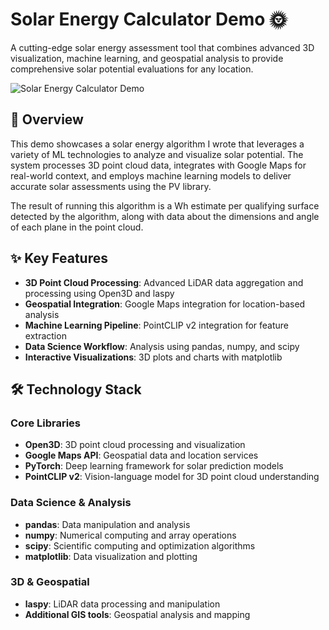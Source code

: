 # Solar Energy Calculator Demo 🌞

A cutting-edge solar energy assessment tool that combines advanced 3D visualization, machine learning, and geospatial analysis to provide comprehensive solar potential evaluations for any location.

![Solar Energy Calculator Demo](solar-demo.gif)

## 🚀 Overview

This demo showcases a solar energy algorithm I wrote that leverages a variety of ML technologies to analyze and visualize solar potential. The system processes 3D point cloud data, integrates with Google Maps for real-world context, and employs machine learning models to deliver accurate solar assessments using the PV library.

The result of running this algorithm is a Wh estimate per qualifying surface detected by the algorithm, along with data about the dimensions and angle of each plane in the point cloud.

## ✨ Key Features

- **3D Point Cloud Processing**: Advanced LiDAR data aggregation and processing using Open3D and laspy
- **Geospatial Integration**: Google Maps integration for location-based analysis
- **Machine Learning Pipeline**: PointCLIP v2 integration for  feature extraction
- **Data Science Workflow**: Analysis using pandas, numpy, and scipy
- **Interactive Visualizations**: 3D plots and charts with matplotlib

## 🛠️ Technology Stack

### Core Libraries
- **Open3D**: 3D point cloud processing and visualization
- **Google Maps API**: Geospatial data and location services
- **PyTorch**: Deep learning framework for solar prediction models
- **PointCLIP v2**: Vision-language model for 3D point cloud understanding

### Data Science & Analysis
- **pandas**: Data manipulation and analysis
- **numpy**: Numerical computing and array operations
- **scipy**: Scientific computing and optimization algorithms
- **matplotlib**: Data visualization and plotting

### 3D & Geospatial
- **laspy**: LiDAR data processing and manipulation
- **Additional GIS tools**: Geospatial analysis and mapping
